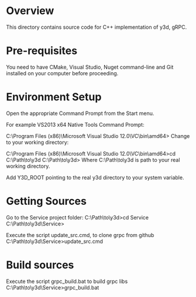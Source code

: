 Overview
=================

This directory contains source code for C++ implementation of y3d, gRPC.

Pre-requisites
=================

You need to have CMake, Visual Studio, Nuget command-line and Git installed on your computer before proceeding.

Environment Setup
=================

Open the appropriate Command Prompt from the Start menu.

For example VS2013 x64 Native Tools Command Prompt:

C:\Program Files (x86)\Microsoft Visual Studio 12.0\VC\bin\amd64>
Change to your working directory:

C:\Program Files (x86)\Microsoft Visual Studio 12.0\VC\bin\amd64>cd C:\Path\to\y3d
C:\Path\to\y3d>
Where C:\Path\to\y3d is path to your real working directory.

Add Y3D_ROOT pointing to the real y3d directory to your system variable.

Getting Sources
=================
Go to the Service project folder:
	C:\Path\to\y3d>cd Service
 	C:\Path\to\y3d\Service>

Execute the script	update_src.cmd, to clone grpc from github
 	C:\Path\to\y3d\Service>update_src.cmd

Build sources
===================
Execute the script	grpc_build.bat to build grpc libs
 	C:\Path\to\y3d\Service>grpc_build.bat
